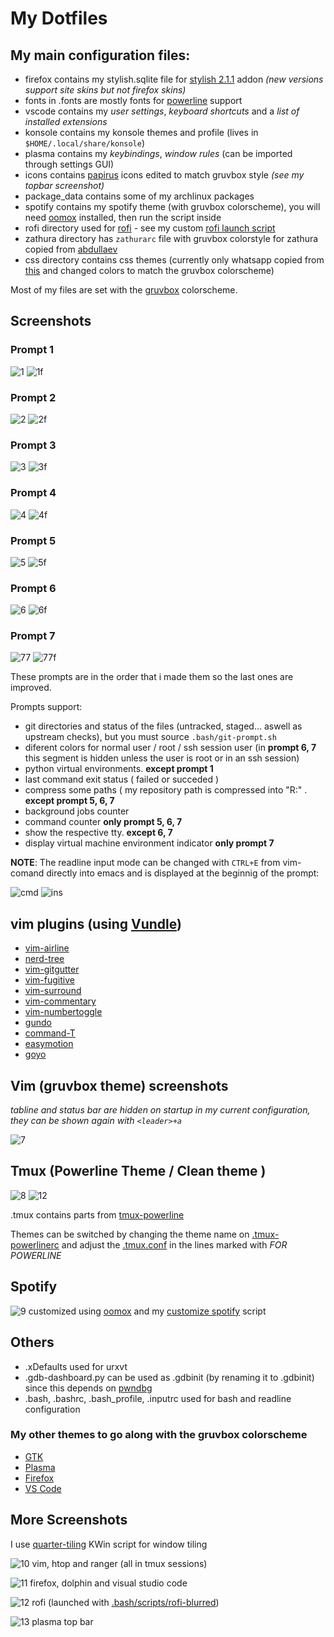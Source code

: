 # My Dotfiles

## My main configuration files:

- firefox contains my stylish.sqlite file for [stylish 2.1.1](https://addons.mozilla.org/en-US/firefox/addon/stylish/versions/?page=1#version-2.1.1) addon _(new versions support site skins but not firefox skins)_
- fonts in .fonts are mostly fonts for [powerline](https://github.com/powerline/fonts) support
- vscode contains my _user settings_, _keyboard shortcuts_ and a _list of installed extensions_
- konsole contains my konsole themes and profile (lives in `$HOME/.local/share/konsole`)
- plasma contains my _keybindings_, _window rules_ (can be imported through settings GUI)
- icons contains [papirus](https://github.com/PapirusDevelopmentTeam/papirus-icon-theme) icons edited to match gruvbox style _(see my topbar screenshot)_
- package_data contains some of my archlinux packages
- spotify contains my spotify theme (with gruvbox colorscheme), you will need [oomox](https://github.com/actionless/oomox) installed, then run the script inside
- rofi directory used for [rofi](https://github.com/DaveDavenport/rofi) - see my custom [rofi launch script](.bash/scripts/rofi-blurred)
- zathura directory has `zathurarc` file with gruvbox colorstyle for zathura copied from [abdullaev](https://github.com/abdullaev/dotfiles/blob/master/.config/zathura/zathurarc)
- css directory contains css themes (currently only whatsapp copied from [this](https://userstyles.org/styles/142096/dark-whatsapp-theme-by-mew) and changed colors to match the gruvbox colorscheme)

Most of my files are set with the [gruvbox](https://github.com/morhetz/gruvbox) colorscheme.

## Screenshots

### Prompt 1

![1](screenshots/1_normal.png)
![1f](screenshots/1_full.png)

### Prompt 2

![2](screenshots/2_normal.png)
![2f](screenshots/2_full.png)

### Prompt 3

![3](screenshots/3_normal.png)
![3f](screenshots/3_full.png)

### Prompt 4

![4](screenshots/4_normal.png)
![4f](screenshots/4_full.png)

### Prompt 5

![5](screenshots/5_normal.png)
![5f](screenshots/5_full.png)

### Prompt 6

![6](screenshots/6_normal.png)
![6f](screenshots/6_full.png)

### Prompt 7

![77](screenshots/7_normal.png)
![77f](screenshots/7_full.png)

These prompts are in the order that i made them so the last ones are improved.

Prompts support:

- git directories and status of the files (untracked, staged... aswell as upstream checks), but you must source `.bash/git-prompt.sh`
- diferent colors for normal user / root / ssh session user (in **prompt 6, 7** this segment is hidden unless the user is root or in an ssh session)
- python virtual environments. **except prompt 1**
- last command exit status ( failed or succeded )
- compress some paths ( my repository path is compressed into "R:" . **except prompt 5, 6, 7**
- background jobs counter
- command counter **only prompt 5, 6, 7**
- show the respective tty. **except 6, 7**
- display virtual machine environment indicator **only prompt 7**

**NOTE**: The readline input mode can be changed with `CTRL+E` from vim-comand directly into emacs and is displayed at the beginnig of the prompt:

![cmd](screenshots/input_mode1.png) ![ins](screenshots/input_mode2.png)

## vim plugins (using [Vundle](https://github.com/VundleVim/Vundle.vim))

- [vim-airline](https://github.com/vim-airline/vim-airline)
- [nerd-tree](https://github.com/scrooloose/nerdtree)
- [vim-gitgutter](https://github.com/airblade/vim-gitgutter)
- [vim-fugitive](https://github.com/tpope/vim-fugitive)
- [vim-surround](https://github.com/tpope/vim-surround)
- [vim-commentary](https://github.com/tpope/vim-commentary)
- [vim-numbertoggle](https://github.com/jeffkreeftmeijer/vim-numbertoggle)
- [gundo](https://github.com/sjl/gundo.vim)
- [command-T](https://github.com/wincent/Command-T)
- [easymotion](https://github.com/easymotion/vim-easymotion)
- [goyo](https://github.com/junegunn/goyo.vim)

## Vim (gruvbox theme) screenshots

_tabline and status bar are hidden on startup in my current configuration, they can be shown again with `<leader>+a`_

![7](screenshots/vim.png)

## Tmux (Powerline Theme / Clean theme )
![8](screenshots/tmux.png)
![12](screenshots/tmux2.png)

.tmux contains parts from [tmux-powerline](https://github.com/erikw/tmux-powerline)

Themes can be switched by changing the theme name on [.tmux-powerlinerc](.tmux-powerlinerc) and adjust the [.tmux.conf](.tmux.conf) in the lines marked with _FOR POWERLINE_

## Spotify
![9](screenshots/spotify.png)
customized using [oomox](https://github.com/actionless/oomox) and my [customize spotify](spotify/customize_spotify.sh) script

## Others
- .xDefaults used for urxvt
- .gdb-dashboard.py can be used as .gdbinit (by renaming it to .gdbinit) since this depends on [pwndbg](https://github.com/pwndbg/pwndbg)
- .bash, .bashrc, .bash_profile, .inputrc used for bash and readline configuration

### My other themes to go along with the gruvbox colorscheme
 - [GTK](https://github.com/3ximus/gruvbox-gtk)
 - [Plasma](https://github.com/3ximus/gruvbox-plasma)
 - [Firefox](https://github.com/3ximus/gruvbox-arc-firefox-theme)
 - [VS Code](https://github.com/jdinhlife/vscode-theme-gruvbox)


## More Screenshots

I use [quarter-tiling](https://github.com/Jazqa/kwin-quarter-tiling) KWin script for window tiling

![10](screenshots/complete1.png)
vim, htop and ranger (all in tmux sessions)

![11](screenshots/complete2.png)
firefox, dolphin and visual studio code

![12](screenshots/rofi.png)
rofi (launched with [.bash/scripts/rofi-blurred](.bash/scripts/rofi-blurred))

![13](screenshots/topbar.png)
plasma top bar


